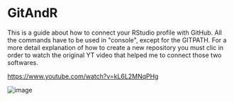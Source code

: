 # GitAndR

This is a guide about how to connect your RStudio profile with GitHub. All the commands have to be used in "console", except for the GITPATH. For a more detail explanation of how to create a new repository you must clic in order to watch the original YT video that helped me to connect those two softwares. 

https://www.youtube.com/watch?v=kL6L2MNqPHg 

![image](https://github.com/JesusSanchezM/GitAndR/assets/113047026/a40bd2ad-4a68-4939-9f12-fc7ca1f94b4e) 
